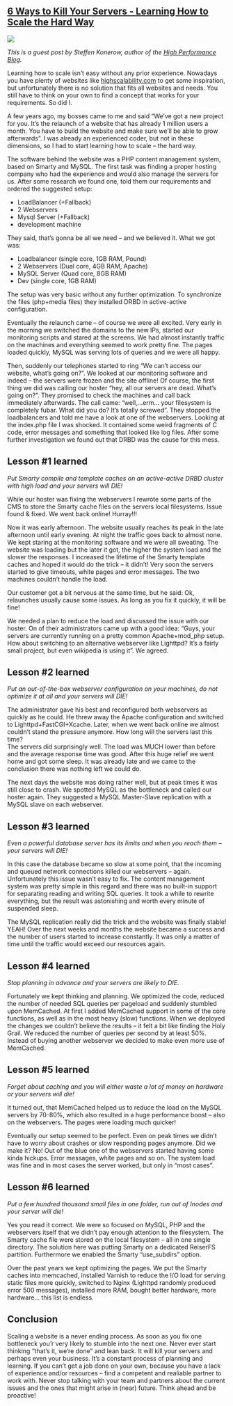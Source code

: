 ## [6 Ways to Kill Your Servers - Learning How to Scale the Hard Way](/blog/2010/8/23/6-ways-to-kill-your-servers-learning-how-to-scale-the-hard-w.html)

    

    

![](http://farm5.static.flickr.com/4118/4918481237_62e7536f3e_o.jpg)

_This is a guest post by Steffen Konerow, author of the_ [_High Performance Blog_](http://www.nrg-media.de/)_._

Learning how to scale isn’t easy without any prior experience. Nowadays you have plenty of websites like [highscalability.com](http://highscalability.com "highscalability") to get some inspiration, but unfortunately there is no solution that fits all websites and needs. You still have to think on your own to find a concept that works for your requirements. So did I.

A few years ago, my bosses came to me and said “We’ve got a new project for you. It’s the relaunch of a website that has already 1 million users a month. You have to build the website and make sure we’ll be able to grow afterwards”. I was already an experienced coder, but not in these dimensions, so I had to start learning how to scale – the hard way.

The software behind the website was a PHP content management system, based on Smarty and MySQL. The first task was finding a proper hosting company who had the experience and would also manage the servers for us. After some research we found one, told them our requirements and ordered the suggested setup:

*   LoadBalancer (+Fallback)
*   2 Webservers
*   Mysql Server (+Fallback)
*   development machine

They said, that’s gonna be all we need – and we believed it. What we got was:

*   Loadbalancer (single core, 1GB RAM, Pound)
*   2 Webservers (Dual core, 4GB RAM, Apache)
*   MySQL Server (Quad core, 8GB RAM)
*   Dev (single core, 1GB RAM)

The setup was very basic without any further optimization. To synchronize the files (php+media files) they installed DRBD in active-active configuration.

Eventually the relaunch came – of course we were all excited. Very early in the morning we switched the domains to the new IPs, started our monitoring scripts and stared at the screens. We had almost instantly traffic on the machines and everything seemed to work pretty fine. The pages loaded quickly, MySQL was serving lots of queries and we were all happy.

Then, suddenly our telephones started to ring “We can’t access our website, what’s going on?”. We looked at our monitoring software and indeed – the servers were frozen and the site offline! Of course, the first thing we did was calling our hoster “hey, all our servers are dead. What’s going on?”. They promised to check the machines and call back immediately afterwards. The call came: “well,…erm… your filesystem is completely fubar. What did you do? It’s totally screwed”. They stopped the loadbalancers and told me have a look at one of the webservers. Looking at the index.php file I was shocked. It contained some weird fragments of C code, error messages and something that looked like log files. After some further investigation we found out that DRBD was the cause for this mess.

## Lesson #1 learned

_Put Smarty compile and template caches on an active-active DRBD cluster with high load and your servers will DIE!_

While our hoster was fixing the webservers I rewrote some parts of the CMS to store the Smarty cache files on the servers local filesystems. Issue found & fixed. We went back online! Hurray!!!

Now it was early afternoon. The website usually reaches its peak in the late afternoon until early evening. At night the traffic goes back to almost none. We kept staring at the monitoring software and we were all sweating. The website was loading but the later it got, the higher the system load and the slower the responses. I increased the lifetime of the Smarty template caches and hoped it would do the trick – it didn’t! Very soon the servers started to give timeouts, white pages and error messages. The two machines couldn’t handle the load.

Our customer got a bit nervous at the same time, but he said: Ok, relaunches usually cause some issues. As long as you fix it quickly, it will be fine!

We needed a plan to reduce the load and discussed the issue with our hoster. On of their administrators came up with a good idea: “Guys, your servers are currently running on a pretty common Apache+mod_php setup. How about switching to an alternative webserver like Lighttpd? It’s a fairly small project, but even wikipedia is using it”. We agreed.

## Lesson #2 learned

_Put an out-of-the-box webserver configuration on your machines, do not optimize it at all and your servers will DIE!_

The administrator gave his best and reconfigured both webservers as quickly as he could. He threw away the Apache configuration and switched to Lighttpd+FastCGI+Xcache. Later, when we went back online we almost couldn’t stand the pressure anymore. How long will the servers last this time?  
The servers did surprisingly well. The load was MUCH lower than before and the average response time was good. After this huge relief we went home and got some sleep. It was already late and we came to the conclusion there was nothing left we could do.

The next days the website was doing rather well, but at peak times it was still close to crash. We spotted MySQL as the bottleneck and called our hoster again. They suggested a MySQL Master-Slave replication with a MySQL slave on each webserver.

## Lesson #3 learned

_Even a powerful database server has its limits and when you reach them – your servers will DIE!_

In this case the database became so slow at some point, that the incoming and queued network connections killed our webservers – again. Unfortunately this issue wasn’t easy to fix. The content management system was pretty simple in this regard and there was no built-in support for separating reading and writing SQL queries. It took a while to rewrite everything, but the result was astonishing and worth every minute of suspended sleep.

The MySQL replication really did the trick and the website was finally stable! YEAH! Over the next weeks and months the website became a success and the number of users started to increase constantly. It was only a matter of time until the traffic would exceed our resources again.

## Lesson #4 learned

_Stop planning in advance and your servers are likely to DIE._

Fortunately we kept thinking and planning. We optimized the code, reduced the number of needed SQL queries per pageload and suddenly stumbled upon MemCached. At first I added MemCached support in some of the core functions, as well as in the most heavy (slow) functions. When we deployed the changes we couldn’t believe the results – it felt a bit like finding the Holy Grail. We reduced the number of queries per second by at least 50%. Instead of buying another webserver we decided to make even more use of MemCached.

## Lesson #5 learned

_Forget about caching and you will either waste a lot of money on hardware or your servers will die!_

It turned out, that MemCached helped us to reduce the load on the MySQL servers by 70-80%, which also resulted in a huge performance boost – also on the webservers. The pages were loading much quicker!

Eventually our setup seemed to be perfect. Even on peak times we didn’t have to worry about crashes or slow responding pages anymore. Did we make it? No! Out of the blue one of the webservers started having some kinda hickups. Error messages, white pages and so on. The system load was fine and in most cases the server worked, but only in “most cases”.

## Lesson #6 learned

_Put a few hundred thousand small files in one folder, run out of Inodes and your server will die!_

Yes you read it correct. We were so focused on MySQL, PHP and the webservers itself that we didn’t pay enough attention to the filesystem. The Smarty cache file were stored on the local filesystem – all in one single directory. The solution here was putting Smarty on a dedicated ReiserFS partition. Furthermore we enabled the Smarty “use_subdirs” option.

Over the past years we kept optimizing the pages. We put the Smarty caches into memcached, installed Varnish to reduce the I/O load for serving static files more quickly, switched to Nginx (Lighttpd randomly produced error 500 messages), installed more RAM, bought better hardware, more hardware… this list is endless.

## Conclusion

Scaling a website is a never ending process. As soon as you fix one bottleneck you’r very likely to stumble into the next one. Never ever start thinking “that’s it, we’re done” and lean back. It will kill your servers and perhaps even your business. It’s a constant process of planning and learning. If you can’t get a job done on your own, because you have a lack of experience and/or resources – find a competent and realiable partner to work with. Never stop talking with your team and partners about the current issues and the ones that might arise in (near) future. Think ahead and be proactive!

    